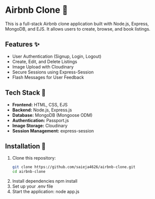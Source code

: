 # Airbnb Clone 🏡  

This is a full-stack Airbnb clone application built with Node.js, Express, MongoDB, and EJS. It allows users to create, browse, and book listings.  

## Features ✨  
- User Authentication (Signup, Login, Logout)  
- Create, Edit, and Delete Listings  
- Image Upload with Cloudinary  
- Secure Sessions using Express-Session  
- Flash Messages for User Feedback  

## Tech Stack 🚀  
- **Frontend:** HTML, CSS, EJS  
- **Backend:** Node.js, Express.js  
- **Database:** MongoDB (Mongoose ODM)  
- **Authentication:** Passport.js  
- **Image Storage:** Cloudinary  
- **Session Management:** express-session  

## Installation 🔧  
1. Clone this repository:  
   ```sh
   git clone https://github.com/saieja4626/airbnb-clone.git
   cd airbnb-clone
2. Install dependencies
    npm install
3. Set up your .env file
4. Start the application:
   node app.js

